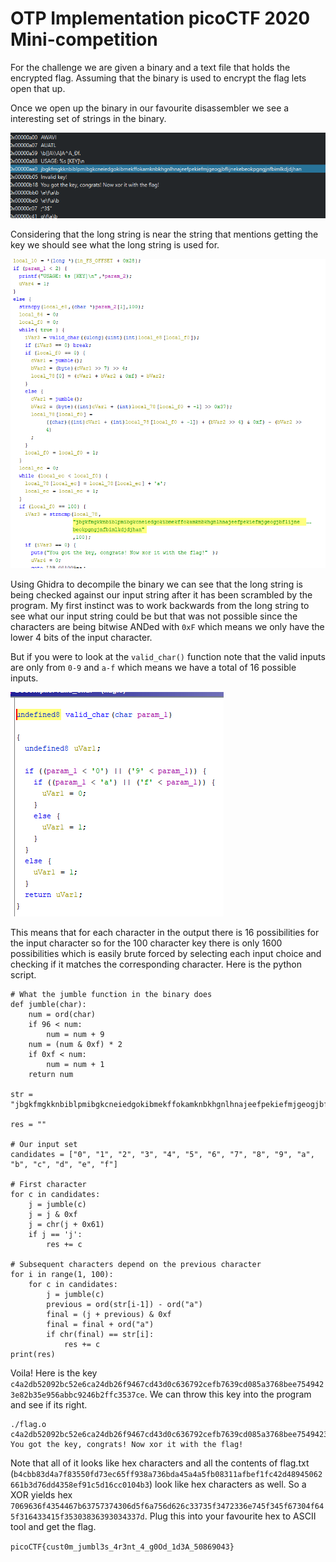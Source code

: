 # OTP Implementation picoCTF 2020 Mini-competition

For the challenge we are given a binary and a text file that holds the encrypted flag. Assuming that the binary is used to encrypt the flag lets open that up.

Once we open up the binary in our favourite disassembler we see a interesting set of strings in the binary.

![Alt text](strings.png)

Considering that the long string is near the string that mentions getting the key we should see what the long string is used for.

![Alt text](decompiled.png)

Using Ghidra to decompile the binary we can see that the long string is being checked against our input string after it has been scrambled by the program. My first instinct was to work backwards from the long string to see what our input string could be but that was not possible since the characters are being bitwise ANDed with `0xF` which means we only have the lower 4 bits of the input character.

But if you were to look at the `valid_char()` function note that the valid inputs are only from `0-9` and `a-f` which means we have a total of 16 possible inputs.

![Alt text](valid_char.png)

This means that for each character in the output there is 16 possibilities for the input character so for the 100 character key there is only 1600 possibilities which is easily brute forced by selecting each input choice and checking if it matches the corresponding character. Here is the python script.

```
# What the jumble function in the binary does
def jumble(char):
    num = ord(char)
    if 96 < num:
        num = num + 9
    num = (num & 0xf) * 2
    if 0xf < num:
        num = num + 1
    return num

str = "jbgkfmgkknbiblpmibgkcneiedgokibmekffokamknbkhgnlhnajeefpekiefmjgeogjbflijnekebeokpgngjnfbimlkdjdjhan"

res = ""

# Our input set
candidates = ["0", "1", "2", "3", "4", "5", "6", "7", "8", "9", "a", "b", "c", "d", "e", "f"]

# First character
for c in candidates:
    j = jumble(c)
    j = j & 0xf
    j = chr(j + 0x61)
    if j == 'j':
        res += c

# Subsequent characters depend on the previous character
for i in range(1, 100):
    for c in candidates:
        j = jumble(c)
        previous = ord(str[i-1]) - ord("a")
        final = (j + previous) & 0xf
        final = final + ord("a")
        if chr(final) == str[i]:
            res += c
print(res)
```
Voila! Here is the key `c4a2db52092bc52e6ca24db26f9467cd43d0c636792cefb7639cd085a3768bee7549423e82b35e956abbc9246b2ffc3537ce`. We can throw this key into the program and see if its right.

```
./flag.o c4a2db52092bc52e6ca24db26f9467cd43d0c636792cefb7639cd085a3768bee7549423e82b35e956abbc9246b2ffc3537ce                         
You got the key, congrats! Now xor it with the flag!
```

Note that all of it looks like hex characters and all the contents of flag.txt (`b4cbb83d4a7f83550fd73ec65ff938a736bda45a4a5fb08311afbef1fc42d48945062661b3d76dd4358ef91c5d16cc0104b3`) look like hex characters as well. So a XOR yields hex `7069636f4354467b63757374306d5f6a756d626c33735f3472336e745f345f67304f645f316433415f35303836393034337d`. Plug this into your favourite hex to ASCII tool and get the flag.

`picoCTF{cust0m_jumbl3s_4r3nt_4_g0Od_1d3A_50869043}`
